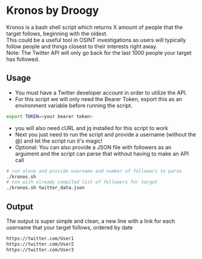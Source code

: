 # Kronos by Droogy

Kronos is a bash shell script which returns X amount of people that the target follows, beginning with the oldest.  
This could be a useful tool in OSINT investigations as users will typically follow people and things closest to their interests right away.  
Note: The Twitter API will only go back for the last 1000 people your target has followed.

## Usage

- You must have a Twitter developer account in order to utilize the API.
- For this script we will only need the Bearer Token, export this as an environment variable before running the script.
```bash
export TOKEN=<your bearer token>
```
- you will also need cURL and jq installed for this script to work
- Next you just need to run the script and provide a username (without the @) and let the script run it's magic!
- Optional: You can also provide a JSON file with followers as an argument and the script can parse that without having to make an API call
```bash
# run alone and provide username and number of followers to parse
./kronos.sh
# run with already compiled list of followers for target
./kronos.sh twitter_data.json
```

## Output
The output is super simple and clean, a new line with a link for each username that your target follows, ordered by date
```bash
https://twitter.com/User1
https://twitter.com/User2
https://twitter.com/User3
```